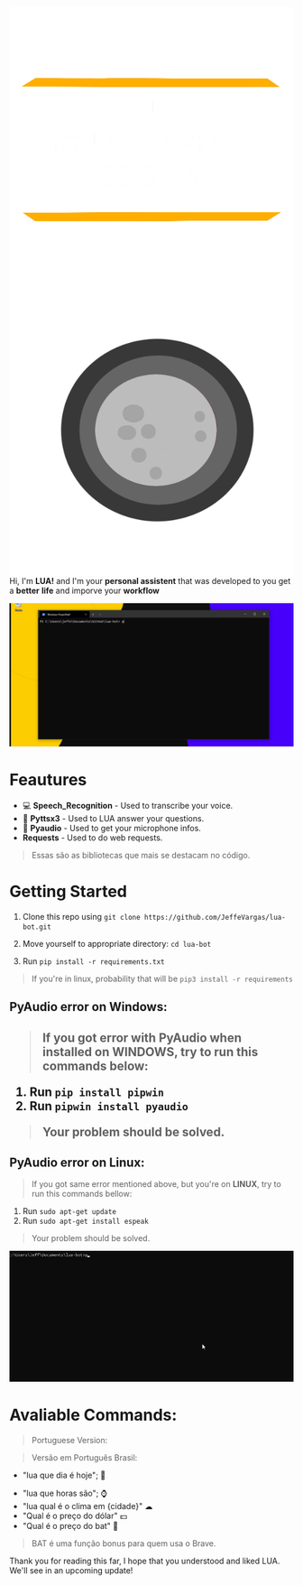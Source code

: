 <img align="right" src="./github/titulo_lua.png">

<img align="right" src="./github/lua_branca_ico.png" alt="LUA_BOT">

<p align="center"> 

Hi, I'm <b>LUA!</b> and I'm your <b>personal assistent</b> that was developed to you get a <b>better</b> <b>life</b> and imporve your <b> workflow</b>

</p>

<img src="./github/clima.gif" alt="Clima">

<h1 align=left> <b>Feautures</b></h1>

* 💻 **Speech_Recognition** - Used to transcribe your voice.
* 📢 **Pyttsx3** - Used to LUA answer your questions.
* 🎤 **Pyaudio** - Used to get your microphone infos.
* **Requests** - Used to do web requests.

> Essas são as bibliotecas que mais se destacam no código.


<h1 align=left> <b> Getting Started </b> </h1>

1. Clone this repo using `git clone https://github.com/JeffeVargas/lua-bot.git`

2. Move yourself to appropriate directory: `cd lua-bot`

3. Run `pip install -r requirements.txt`
> If you're in linux, probability that will be `pip3 install -r requirements`

<h2> PyAudio error on Windows: <h2>

> If you got error with **PyAudio** when installed on **WINDOWS**, try to run this commands below:
1. Run `pip install pipwin`
2. Run `pipwin install pyaudio`
>Your problem should be solved.

<h2> PyAudio error on Linux: </h2>

> If you got same error mentioned above, but you're on **LINUX**, try to run this commands bellow:
1. Run `sudo apt-get update`
2. Run `sudo apt-get install espeak`
>Your problem should be solved.

<img src="./github/requirements.gif" alt="INSTALATION">

<h1 align=left> <b>Avaliable Commands:</b> </h1>

> Portuguese Version:

> Versão em Português Brasil:
* "lua que dia é hoje"; 📅
- "lua que horas são"; ⌚
- "lua qual é o clima em {cidade}" ☁
- "Qual é o preço do dólar" 💵
- "Qual é o preço do bat" 🦇

> BAT é uma função bonus para quem usa o Brave.

<p> Thank you for reading this far, I hope that you understood and liked LUA. We'll see in an upcoming update! </p>